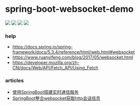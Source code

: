 # spring-boot-websocket-demo
![](https://img.shields.io/static/v1?label=java&message=1.8&color=blue)
![](https://img.shields.io/static/v1?label=spring-boot&message=2.4.5.RELEASE&color=blue)
![](https://img.shields.io/static/v1?label=junit&message=4.13.2&color=black)
![](https://img.shields.io/static/v1?label=reconnecting-websocket&message=joewalnes&color=)

### help
* https://docs.spring.io/spring-framework/docs/5.3.4/reference/html/web.html#websocket
* https://www.ruanyifeng.com/blog/2017/05/websocket.html
* https://developer.mozilla.org/zh-CN/docs/Web/API/Fetch_API/Using_Fetch

### articles
* [使用SpringBoot搭建实时通信服务](https://www.toutiao.com/i7020780189747544609)
* [SpringBoot整合websocket获取http会话信息](https://www.toutiao.com/i7021883583832900108)